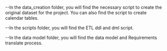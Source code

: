 --In the data_creation folder, you will find the necessary script to create the original dataset for the project. You can also find the script to create calendar tables.

--In the scripts folder, you will find the ETL ddl and dml script.

--In the data model folder, you will find the data model and Requirements translate process.
